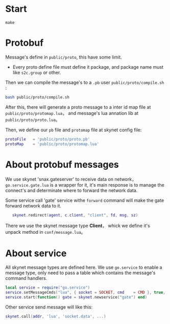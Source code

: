 # Start
```
make
```

# Protobuf

Message's define in `public/proto`, this have some limit.

- Every proto define file must define it package, and package name must like `s2c.group` or other.

Then we can compile the message's to a `.pb` user `public/proto/compile.sh` :

```sh
bash public/proto/compile.sh
```

After this, there will generate a proto message to a inter id map file at `public/proto/protomap.lua`， and message's lua annation lib at `public/proto/proto.lua`。

Then, we define our `pb` file and `protomap` file at skynet config file:

```lua
protoFile   = 'public/proto/proto.pb'
protoMap    = 'public/proto/protomap.lua'
```

# About protobuf messages

We use skynet 'snax.gateserver' to receive data on network，`go.service.gate.lua` is a wrapper for it, it's main response is to manage the connect's and determinate where to forward the network data.

Some service call 'gate' service withe `forward` command will make the gate forward network data to it.

```lua
   skynet.redirect(agent, c.client, "client", fd, msg, sz)
```

There we use the skynet message type **Client**， whick we define it's unpack method in `conf/message.lua`。

# About service

All skynet message types are defined here. We use `go.service` to enable a message type, only need to pass a table which contains the message's command handlers.

```lua
local service = require("go.service")
service.setMessageCmds("lua", { socket = SOCKET, cmd    = CMD }, true, false)
service.start(function() gate = skynet.newservice("gate") end)
```

Other service send message will like this:

```lua
skynet.call(addr, 'lua', 'socket.data', ...)
```